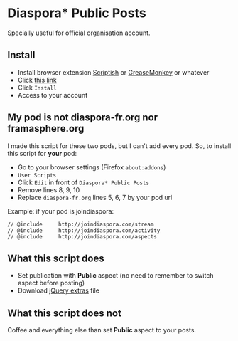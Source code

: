 Diaspora* Public Posts
======================

Specially useful for official organisation account.

## Install

* Install browser extension [Scriptish](https://addons.mozilla.org/firefox/addon/scriptish) or [GreaseMonkey](https://addons.mozilla.org/en-US/firefox/addon/greasemonkey/) or whatever
* Click [this link](https://raw.githubusercontent.com/SansPseudoFix/diaspora-public-posts/master/diaspora-public-posts.js)
* Click ``Install``
* Access to your account

## My pod is not diaspora-fr.org nor framasphere.org

I made this script for these two pods, but I can't add every pod. So, to install this script for **your** pod:

* Go to your browser settings (Firefox ``about:addons``)
* ``User Scripts``
* Click ``Edit`` in front of ``Diaspora* Public Posts``
* Remove lines 8, 9, 10
* Replace ``diaspora-fr.org`` lines 5, 6, 7 by your pod url

Example: if your pod is joindiaspora:

````
// @include     http://joindiaspora.com/stream
// @include     http://joindiaspora.com/activity
// @include     http://joindiaspora.com/aspects
````

## What this script does

* Set publication with **Public** aspect (no need to remember to switch aspect before posting)
* Download [jQuery extras](https://greasyfork.org/fr/scripts/12083-jquery-extras) file

## What this script does not

Coffee and everything else than set **Public** aspect to your posts.
